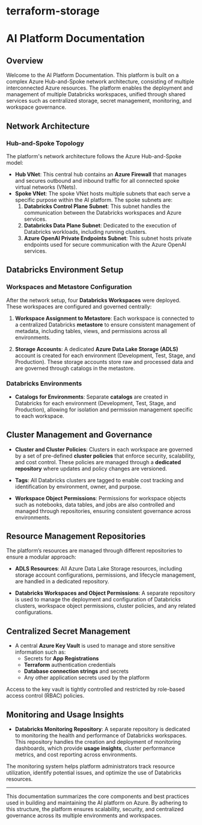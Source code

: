 # terraform-storage


# AI Platform Documentation

## Overview
Welcome to the AI Platform Documentation. This platform is built on a complex Azure Hub-and-Spoke network architecture, consisting of multiple interconnected Azure resources. The platform enables the deployment and management of multiple Databricks workspaces, unified through shared services such as centralized storage, secret management, monitoring, and workspace governance.

## Network Architecture

### Hub-and-Spoke Topology
The platform's network architecture follows the Azure Hub-and-Spoke model:

- **Hub VNet**: This central hub contains an **Azure Firewall** that manages and secures outbound and inbound traffic for all connected spoke virtual networks (VNets).
- **Spoke VNet**: The spoke VNet hosts multiple subnets that each serve a specific purpose within the AI platform. The spoke subnets are:
  1. **Databricks Control Plane Subnet**: This subnet handles the communication between the Databricks workspaces and Azure services.
  2. **Databricks Data Plane Subnet**: Dedicated to the execution of Databricks workloads, including running clusters.
  3. **Azure OpenAI Private Endpoints Subnet**: This subnet hosts private endpoints used for secure communication with the Azure OpenAI services.

## Databricks Environment Setup

### Workspaces and Metastore Configuration
After the network setup, four **Databricks Workspaces** were deployed. These workspaces are configured and governed centrally:

1. **Workspace Assignment to Metastore**: Each workspace is connected to a centralized Databricks **metastore** to ensure consistent management of metadata, including tables, views, and permissions across all environments.

2. **Storage Accounts**: A dedicated **Azure Data Lake Storage (ADLS)** account is created for each environment (Development, Test, Stage, and Production). These storage accounts store raw and processed data and are governed through catalogs in the metastore.

### Databricks Environments
- **Catalogs for Environments**: Separate **catalogs** are created in Databricks for each environment (Development, Test, Stage, and Production), allowing for isolation and permission management specific to each workspace.

## Cluster Management and Governance

- **Cluster and Cluster Policies**: Clusters in each workspace are governed by a set of pre-defined **cluster policies** that enforce security, scalability, and cost control. These policies are managed through a **dedicated repository** where updates and policy changes are versioned.
  
- **Tags**: All Databricks clusters are tagged to enable cost tracking and identification by environment, owner, and purpose.

- **Workspace Object Permissions**: Permissions for workspace objects such as notebooks, data tables, and jobs are also controlled and managed through repositories, ensuring consistent governance across environments.

## Resource Management Repositories

The platform’s resources are managed through different repositories to ensure a modular approach:

- **ADLS Resources**: All Azure Data Lake Storage resources, including storage account configurations, permissions, and lifecycle management, are handled in a dedicated repository.

- **Databricks Workspaces and Object Permissions**: A separate repository is used to manage the deployment and configuration of Databricks clusters, workspace object permissions, cluster policies, and any related configurations.

## Centralized Secret Management

- A central **Azure Key Vault** is used to manage and store sensitive information such as:
  - Secrets for **App Registrations**
  - **Terraform** authentication credentials
  - **Database connection strings** and secrets
  - Any other application secrets used by the platform

Access to the key vault is tightly controlled and restricted by role-based access control (RBAC) policies.

## Monitoring and Usage Insights

- **Databricks Monitoring Repository**: A separate repository is dedicated to monitoring the health and performance of Databricks workspaces. This repository handles the creation and deployment of monitoring dashboards, which provide **usage insights**, cluster performance metrics, and cost reporting across environments.

The monitoring system helps platform administrators track resource utilization, identify potential issues, and optimize the use of Databricks resources.

---

This documentation summarizes the core components and best practices used in building and maintaining the AI platform on Azure. By adhering to this structure, the platform ensures scalability, security, and centralized governance across its multiple environments and workspaces.